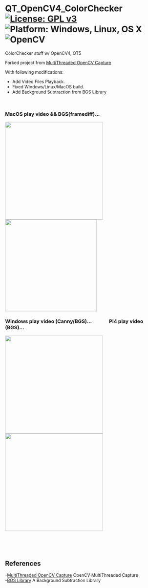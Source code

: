 # QT_OpenCV4_ColorChecker [![License: GPL v3](https://img.shields.io/badge/License-GPLv3-blue.svg)](https://www.gnu.org/licenses/gpl-3.0) ![Platform: Windows, Linux, OS X](https://img.shields.io/badge/Platform-Win10_64%2C%20Linux%2C%20OS%20X-blue.svg) ![OpenCV](https://img.shields.io/badge/OpenCV-4.x-blue.svg) <br>
 
ColorChecker stuff w/ OpenCV4, QT5


Forked project from [MultiThreaded OpenCV Capture](https://code.google.com/archive/p/qt-opencv-multithreaded/wikis/Documentation.wiki) <br>

With following modifications: <br>
  - Add Video Files Playback. <br>
  - Fixed Windows/Linux/MacOS build. <br>
  - Add Background Subtraction from [BGS Library](https://github.com/andrewssobral/bgslibrary) <br>
<br>

### MacOS play video && BGS(framediff)... <br>
<img src="pic/OpenCV_ColorCheck0.jpg" width=320> <img src="pic/OpenCV_ColorCheck1.jpg" width=300>
<br>

### Windows play video (Canny/BGS)... &emsp;&emsp;&emsp; Pi4 play video (BGS)... <br>
<img src="pic/QT_OpenCV4_Capture_Windows.gif" width=320> <img src="pic/QT_OpenCV4_CapturePi4.gif" width=320>


<br>
<br>
<br>

## References <br>
  -[MultiThreaded OpenCV Capture](https://code.google.com/archive/p/qt-opencv-multithreaded/wikis/Documentation.wiki) OpenCV MultiThreaded Capture<br>
  -[BGS Library](https://github.com/andrewssobral/bgslibrary) A Background Subtraction Library<br>
  
